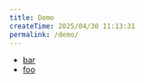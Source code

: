 ```yaml
---
title: Demo
createTime: 2025/04/30 11:13:31
permalink: /demo/
---
```


- [bar](./bar.md)
- [foo](./foo.md)

